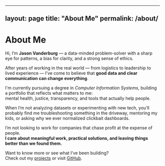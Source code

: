 
---
layout: page
title: "About Me"
permalink: /about/
---

# About Me

Hi, I’m **Jason Vanderburg** — a data-minded problem-solver with a sharp eye for patterns, a bias for clarity, and a strong sense of ethics.

After years of working in the real world — from logistics to leadership to lived experience — I’ve come to believe that **good data and clear communication can change everything**.

I'm currently pursuing a degree in *Computer Information Systems*, building a portfolio that reflects what matters to me:  
mental health, justice, transparency, and tools that actually help people.

When I’m not analyzing datasets or experimenting with new tech, you’ll probably find me troubleshooting something in the driveway, mentoring my kids, or asking why we ever normalized clickbait dashboards.

I’m not looking to work for companies that chase profit at the expense of people.  
**I care about meaningful work, practical solutions, and leaving things better than we found them.**

Want to know more or see what I’ve been building?  
Check out my [projects](/projects/) or visit [GitHub](https://github.com/jason-vanderburg).